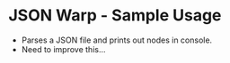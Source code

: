 JSON Warp - Sample Usage
====================

- Parses a JSON file and prints out nodes in console.
- Need to improve this...
